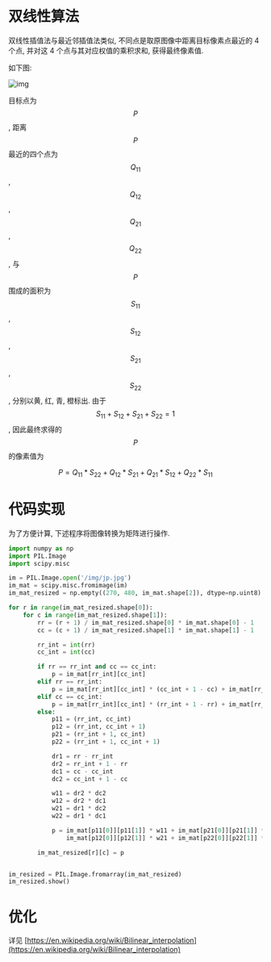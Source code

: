 # 双线性算法

双线性插值法与最近邻插值法类似, 不同点是取原图像中距离目标像素点最近的 4 个点, 并对这 4 个点与其对应权值的乘积求和, 获得最终像素值.

如下图:

![img](/img/pil/resize_bilinear/bilinear_interpolation.jpg)

目标点为 $$P$$, 距离 $$P$$ 最近的四个点为 $$Q_11$$, $$Q_12$$, $$Q_21$$, $$Q_22$$, 与 $$P$$ 围成的面积为 $$S_11$$, $$S_12$$, $$S_21$$, $$S_22$$, 分别以黄, 红, 青, 橙标出. 由于 $$S_11 + S_12 + S_21 + S_22 = 1$$, 因此最终求得的 $$P$$ 的像素值为

$$
P = Q_11 * S_22 + Q_12*S_21 + Q_21*S_12 + Q_22*S_11
$$

# 代码实现

为了方便计算, 下述程序将图像转换为矩阵进行操作.

```py
import numpy as np
import PIL.Image
import scipy.misc

im = PIL.Image.open('/img/jp.jpg')
im_mat = scipy.misc.fromimage(im)
im_mat_resized = np.empty((270, 480, im_mat.shape[2]), dtype=np.uint8)

for r in range(im_mat_resized.shape[0]):
    for c in range(im_mat_resized.shape[1]):
        rr = (r + 1) / im_mat_resized.shape[0] * im_mat.shape[0] - 1
        cc = (c + 1) / im_mat_resized.shape[1] * im_mat.shape[1] - 1

        rr_int = int(rr)
        cc_int = int(cc)

        if rr == rr_int and cc == cc_int:
            p = im_mat[rr_int][cc_int]
        elif rr == rr_int:
            p = im_mat[rr_int][cc_int] * (cc_int + 1 - cc) + im_mat[rr_int][cc_int + 1] * (cc - cc_int)
        elif cc == cc_int:
            p = im_mat[rr_int][cc_int] * (rr_int + 1 - rr) + im_mat[rr_int + 1][cc_int] * (rr - rr_int)
        else:
            p11 = (rr_int, cc_int)
            p12 = (rr_int, cc_int + 1)
            p21 = (rr_int + 1, cc_int)
            p22 = (rr_int + 1, cc_int + 1)

            dr1 = rr - rr_int
            dr2 = rr_int + 1 - rr
            dc1 = cc - cc_int
            dc2 = cc_int + 1 - cc

            w11 = dr2 * dc2
            w12 = dr2 * dc1
            w21 = dr1 * dc2
            w22 = dr1 * dc1

            p = im_mat[p11[0]][p11[1]] * w11 + im_mat[p21[0]][p21[1]] * w12 + \
                im_mat[p12[0]][p12[1]] * w21 + im_mat[p22[0]][p22[1]] * w22

        im_mat_resized[r][c] = p


im_resized = PIL.Image.fromarray(im_mat_resized)
im_resized.show()
```

# 优化
详见 [https://en.wikipedia.org/wiki/Bilinear_interpolation](https://en.wikipedia.org/wiki/Bilinear_interpolation)
